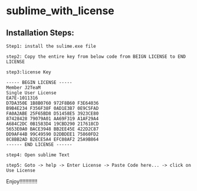 # sublime_with_license

  Installation Steps:
  ---------------------
    Step1: install the sulime.exe file 
   
    step2: Copy the entire key from below code from BEIGN LICENSE to END LICENSE
    
    step3:license Key
    
    ----- BEGIN LICENSE -----
    Member J2TeaM
    Single User License
    EA7E-1011316
    D7DA350E 1B8B0760 972F8B60 F3E64036
    B9B4E234 F356F38F 0AD1E3B7 0E9C5FAD
    FA0A2ABE 25F65BD8 D51458E5 3923CE80
    87428428 79079A01 AA69F319 A1AF29A4
    A684C2DC 0B1583D4 19CBD290 217618CD
    5653E0A0 BACE3948 BB2EE45E 422D2C87
    DD9AF44B 99C49590 D2DBDEE1 75860FD2
    8C8BB2AD B2ECE5A4 EFC08AF2 25A9B864
    ------ END LICENSE ------
   
    step4: Open sublime Text 
    
    step5: Goto -> help -> Enter License -> Paste Code here... -> click on Use License
    
Enjoy!!!!!!!!!!!!
